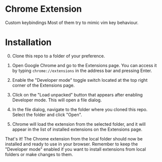 # Chrome Extension

Custom keybindings
Most of them try to mimic vim key behaviour.

# Installation
0. Clone this repo to a folder of your preference.

1. Open Google Chrome and go to the Extensions page. You can access it by typing `chrome://extensions` in the address bar and pressing Enter.

2. Enable the "Developer mode" toggle switch located at the top right corner of the Extensions page.

3. Click on the "Load unpacked" button that appears after enabling Developer mode. This will open a file dialog.

4. In the file dialog, navigate to the folder where you cloned this repo. Select the folder and click "Open".

5. Chrome will load the extension from the selected folder, and it will appear in the list of installed extensions on the Extensions page.

That's it! The Chrome extension from the local folder should now be installed and ready to use in your browser. Remember to keep the "Developer mode" enabled if you want to install extensions from local folders or make changes to them.
